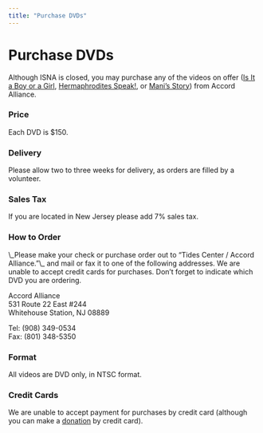 ```yaml
---
title: "Purchase DVDs"
---
```


# Purchase DVDs

<p>Although <span class="caps">ISNA</span> is closed, you may purchase any of the videos on offer (<a href="/videos/boy_or_girl">Is It a Boy or a Girl</a>, <a href="/videos/hermaphrodites_speak">Hermaphrodites Speak!</a>, or <a href="/videos/mani">Mani&#8217;s Story</a>) from Accord Alliance.  </p>

<h3>Price  </h3>

<p>Each <span class="caps">DVD</span> is $150.  </p>

<h3>Delivery  </h3>

<p>Please allow two to three weeks for delivery, as orders are filled by a volunteer.  </p>

<h3>Sales Tax  </h3>

<p>If you are located in New Jersey please add 7% sales tax.  </p>

<h3>How to Order  </h3>

<p>\_Please make your check or purchase order out to &#8220;Tides Center / Accord Alliance.&#8221;\_ and mail or fax it to one of the following addresses. We are unable to accept credit cards for purchases. Don&#8217;t forget to indicate which <span class="caps">DVD</span> you are ordering.  </p>

<p>Accord Alliance  <br />
531 Route 22 East #244  <br />
Whitehouse Station, NJ 08889  </p>

<p>Tel: (908) 349-0534  <br />
Fax: (801) 348-5350  </p>

<h3>Format  </h3>

<p>All videos are <span class="caps">DVD</span> only, in <span class="caps">NTSC</span> format.  </p>

<h3>Credit Cards  </h3>

<p>We are unable to accept payment for purchases by credit card (although you can make a <a href="/donate">donation</a> by credit card).</p>